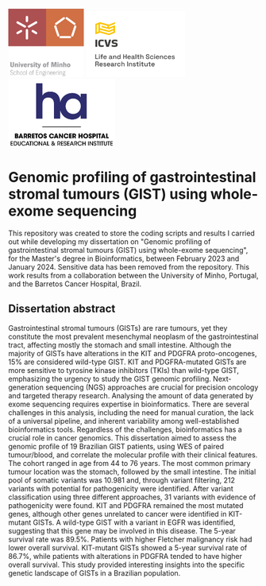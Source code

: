 <p>
  <img src="https://github.com/anarspereira/genomic-profiling-GIST-WES/blob/main/logos/EEUM_logo_EN.png" width="152" />
  <img src="https://github.com/anarspereira/genomic-profiling-GIST-WES/blob/main/logos/ICVS_LOGO_PNG_EN_Vvertical.png" width="200" \>
  <img src="https://github.com/anarspereira/genomic-profiling-GIST-WES/blob/main/logos/logo_hospital.png" width="215" />
</p>

# Genomic profiling of gastrointestinal stromal tumours (GIST) using whole-exome sequencing

This repository was created to store the coding scripts and results I carried out while developing my dissertation on "Genomic profiling of gastrointestinal stromal tumours (GIST) using whole-exome sequencing", for the Master's degree in Bioinformatics, between February 2023 and January 2024. Sensitive data has been removed from the repository. This work results from a collaboration between the University of Minho, Portugal, and the Barretos Cancer Hospital, Brazil.


## Dissertation abstract

Gastrointestinal stromal tumours (GISTs) are rare tumours, yet they constitute the most prevalent mesenchymal neoplasm of the gastrointestinal tract, affecting mostly the stomach and small intestine. Although the majority of GISTs have alterations in the KIT and PDGFRA proto-oncogenes, 15% are considered wild-type GIST. KIT and PDGFRA-mutated GISTs are more sensitive to tyrosine kinase inhibitors (TKIs) than wild-type GIST, emphasizing the urgency to study the GIST genomic profiling. Next-generation sequencing (NGS) approaches are crucial for precision oncology and targeted therapy research. Analysing the amount of data generated by exome sequencing requires expertise in bioinformatics. There are several challenges in this analysis, including the need for manual curation, the lack of a universal pipeline, and inherent variability among well-established bioinformatics tools. Regardless of the challenges, bioinformatics has a crucial role in cancer genomics. This dissertation aimed to assess the genomic profile of 19 Brazilian GIST patients, using WES of paired tumour/blood, and correlate the molecular profile with their clinical features. The cohort ranged in age from 44 to 76 years. The most common primary tumour location was the stomach, followed by the small intestine. The initial pool of somatic variants was 10.981 and, through variant filtering, 212 variants with potential for pathogenicity were identified. After variant classification using three different approaches, 31 variants with evidence of pathogenicity were found. KIT and PDGFRA remained the most mutated genes, although other genes unrelated to cancer were identified in KIT-mutant GISTs. A wild-type GIST with a variant in EGFR was identified, suggesting that this gene may be involved in this disease. The 5-year survival rate was 89.5%. Patients with higher Fletcher malignancy risk had lower overall survival. KIT-mutant GISTs showed a 5-year survival rate of 86.7%, while patients with alterations in PDGFRA tended to have higher overall survival. This study provided interesting insights into the specific genetic landscape of GISTs in a Brazilian population.
